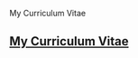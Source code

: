 My Curriculum Vitae

## [My Curriculum Vitae](https://bertfrontend.github.io/curriculum-vitae/curriculum-vitae/)
